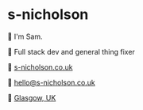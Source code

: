 # s-nicholson

:wave: I'm Sam.

:wrench: Full stack dev and general thing fixer

:link: [s-nicholson.co.uk](https://s-nicholson.co.uk)

:email: [hello@s-nicholson.co.uk](mailto://hello@s-nicholson.co.uk)

:round_pushpin: [Glasgow, UK](https://maps.app.goo.gl/tFeVNcBn823Fy1Bs5)


